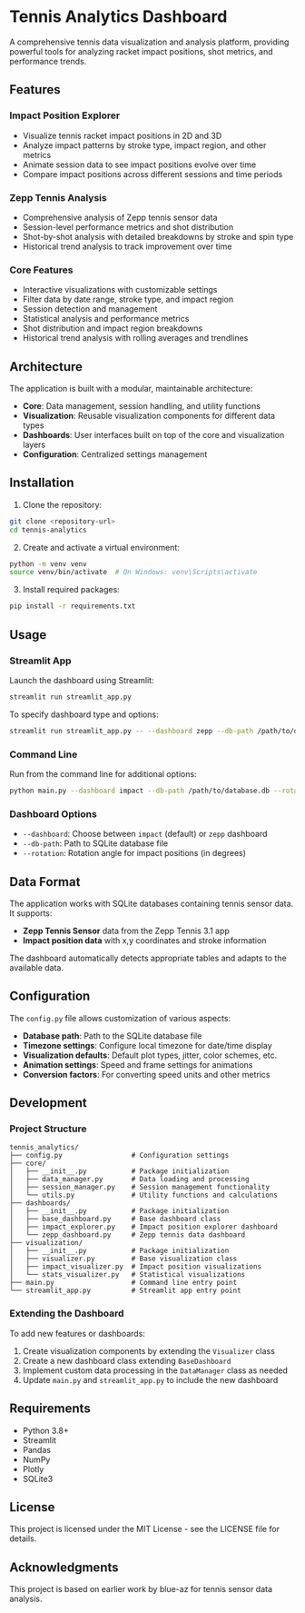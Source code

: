 # Tennis Analytics Dashboard

A comprehensive tennis data visualization and analysis platform, providing powerful tools for analyzing racket impact positions, shot metrics, and performance trends.

## Features

### Impact Position Explorer
- Visualize tennis racket impact positions in 2D and 3D
- Analyze impact patterns by stroke type, impact region, and other metrics
- Animate session data to see impact positions evolve over time
- Compare impact positions across different sessions and time periods

### Zepp Tennis Analysis
- Comprehensive analysis of Zepp tennis sensor data
- Session-level performance metrics and shot distribution
- Shot-by-shot analysis with detailed breakdowns by stroke and spin type
- Historical trend analysis to track improvement over time

### Core Features
- Interactive visualizations with customizable settings
- Filter data by date range, stroke type, and impact region
- Session detection and management
- Statistical analysis and performance metrics
- Shot distribution and impact region breakdowns
- Historical trend analysis with rolling averages and trendlines

## Architecture

The application is built with a modular, maintainable architecture:

- **Core**: Data management, session handling, and utility functions
- **Visualization**: Reusable visualization components for different data types
- **Dashboards**: User interfaces built on top of the core and visualization layers
- **Configuration**: Centralized settings management

## Installation

1. Clone the repository:
```bash
git clone <repository-url>
cd tennis-analytics
```

2. Create and activate a virtual environment:
```bash
python -m venv venv
source venv/bin/activate  # On Windows: venv\Scripts\activate
```

3. Install required packages:
```bash
pip install -r requirements.txt
```

## Usage

### Streamlit App

Launch the dashboard using Streamlit:

```bash
streamlit run streamlit_app.py
```

To specify dashboard type and options:

```bash
streamlit run streamlit_app.py -- --dashboard zepp --db-path /path/to/database.db
```

### Command Line

Run from the command line for additional options:

```bash
python main.py --dashboard impact --db-path /path/to/database.db --rotation 333.5
```

### Dashboard Options

- `--dashboard`: Choose between `impact` (default) or `zepp` dashboard
- `--db-path`: Path to SQLite database file
- `--rotation`: Rotation angle for impact positions (in degrees)

## Data Format

The application works with SQLite databases containing tennis sensor data. It supports:

- **Zepp Tennis Sensor** data from the Zepp Tennis 3.1 app
- **Impact position data** with x,y coordinates and stroke information

The dashboard automatically detects appropriate tables and adapts to the available data.

## Configuration

The `config.py` file allows customization of various aspects:

- **Database path**: Path to the SQLite database file
- **Timezone settings**: Configure local timezone for date/time display
- **Visualization defaults**: Default plot types, jitter, color schemes, etc.
- **Animation settings**: Speed and frame settings for animations
- **Conversion factors**: For converting speed units and other metrics

## Development

### Project Structure

```
tennis_analytics/
├── config.py                 # Configuration settings
├── core/
│   ├── __init__.py           # Package initialization
│   ├── data_manager.py       # Data loading and processing 
│   ├── session_manager.py    # Session management functionality
│   └── utils.py              # Utility functions and calculations
├── dashboards/
│   ├── __init__.py           # Package initialization
│   ├── base_dashboard.py     # Base dashboard class
│   ├── impact_explorer.py    # Impact position explorer dashboard
│   └── zepp_dashboard.py     # Zepp tennis data dashboard
├── visualization/
│   ├── __init__.py           # Package initialization
│   ├── visualizer.py         # Base visualization class
│   ├── impact_visualizer.py  # Impact position visualizations
│   └── stats_visualizer.py   # Statistical visualizations
├── main.py                   # Command line entry point
└── streamlit_app.py          # Streamlit app entry point
```

### Extending the Dashboard

To add new features or dashboards:

1. Create visualization components by extending the `Visualizer` class
2. Create a new dashboard class extending `BaseDashboard`
3. Implement custom data processing in the `DataManager` class as needed
4. Update `main.py` and `streamlit_app.py` to include the new dashboard

## Requirements

- Python 3.8+
- Streamlit
- Pandas
- NumPy
- Plotly
- SQLite3

## License

This project is licensed under the MIT License - see the LICENSE file for details.

## Acknowledgments

This project is based on earlier work by blue-az for tennis sensor data analysis.
